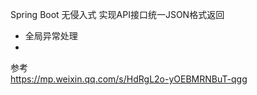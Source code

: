 Spring Boot 无侵入式 实现API接口统一JSON格式返回

- 全局异常处理
- 

参考  
https://mp.weixin.qq.com/s/HdRgL2o-yOEBMRNBuT-qgg